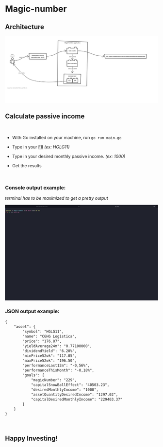 # Magic-number
<!-- 
List of TODOs:
	TODO: Tests
	TODO: Logs
	TODO: Docker
	TODO: start the Flutter app and consume the api
 -->

## Architecture

![architecture](architecurte-magic-number.jpg)


## Calculate passive income

<br>

- With Go installed on your machine, run `go run main.go`

- Type in your [FII](https://fiis.com.br/artigos/o-que-e-fii/) _(ex: HGLG11)_

- Type in your desired monthly passive income. _(ex: 1000)_

- Get the results

<br>

### Console output example:

_terminal has to be maximized to get a pretty output_
<!-- ![results](magic-number-results.png) -->
![results](example_magic_number.gif)

### JSON output example:

```
{
    "asset": {
        "symbol": "HGLG11",
        "name": "CGHG Logística",
        "price": "176.87",
        "yieldAverage24m": "0.77100000",
        "dividendYield": "6.20%",
        "minPrice52wk": "117.05",
        "maxPrice52wk": "196.50",
        "performanceLast12m": "-0,56%",
        "performanceThisMonth": "-0,18%",
        "goals": {
            "magicNumber": "229",
            "capitalSnowBallEffect": "40503.23",
            "desiredMonthlyIncome": "1000",
            "assetQuantityDesiredIncome": "1297.02",
            "capitalDesiredMonthlyIncome": "229403.37"
        }
    }
}
```

<br>

## Happy Investing!

